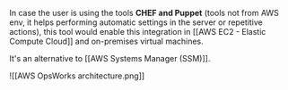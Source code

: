 In case the user is using the tools **CHEF and Puppet** (tools not from AWS env, it helps performing automatic settings in the server or repetitive actions), this tool would enable this integration in [[AWS EC2 - Elastic Compute Cloud]] and on-premises virtual machines.

It's an alternative to [[AWS Systems Manager (SSM)]].

![[AWS OpsWorks architecture.png]]
